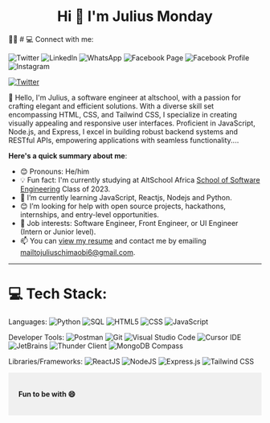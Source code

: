 <h1 align="center">Hi 👋 I'm Julius Monday</h1>👋🏾
# 💻 Connect with me:

![Twitter](https://img.shields.io/badge/twitter-%233776AB.svg?style=for-the-badge&logo=twitter&logoColor=white)
![LinkedIn](https://img.shields.io/badge/linkedin-%233776AB.svg?style=for-the-badge&logo=linkedin&logoColor=white)
![WhatsApp](https://img.shields.io/badge/whatsapp-%233776AB.svg?style=for-the-badge&logo=whatsapp&logoColor=white)
![Facebook Page](https://img.shields.io/badge/facebook-%233776AB.svg?style=for-the-badge&logo=facebook&logoColor=white)
![Facebook Profile](https://img.shields.io/badge/facebook-%233776AB.svg?style=for-the-badge&logo=facebook&logoColor=white)
![Instagram](https://img.shields.io/badge/instagram-%233776AB.svg?style=for-the-badge&logo=instagram&logoColor=white)

[![Twitter](https://img.shields.io/badge/twitter-%233776AB.svg?style=for-the-badge&logo=twitter&logoColor=white)](https://twitter.com/JuTeLabs)

👋 Hello, I'm Julius, a software engineer at altschool, with a passion for crafting elegant and efficient solutions. With a diverse skill set encompassing HTML, CSS, and Tailwind CSS, I specialize in creating visually appealing and responsive user interfaces. Proficient in JavaScript, Node.js, and Express, I excel in building robust backend systems and RESTful APIs, empowering applications with seamless functionality....

**Here's a quick summary about me**:

- 😊 Pronouns: He/him
- 💡 Fun fact: I'm currently studying at AltSchool Africa [School of Software Engineering](https://altschoolafrica.com/schools/engineering) Class of 2023.
- 🌱 I’m currently learning JavaScript, Reactjs, Nodejs and Python.
- 😊 I’m looking for help with open source projects, hackathons, internships, and entry-level opportunities.
- 💼 Job interests: Software Engineer, Front Engineer, or UI Engineer (Intern or Junior level).
- 📫 You can [view my resume](#) and contact me by emailing mailtojuliuschimaobi6@gmail.com.

---
# 💻 Tech Stack:
Languages: 
![Python](https://img.shields.io/badge/python-%233776AB.svg?style=for-the-badge&logo=python&logoColor=white)
![SQL](https://img.shields.io/badge/sql-%2307405e.svg?style=for-the-badge&logo=postgresql&logoColor=white) 
![HTML5](https://img.shields.io/badge/html5-%23E34F26.svg?style=for-the-badge&logo=html5&logoColor=white) 
![CSS](https://img.shields.io/badge/css-%231572B6.svg?style=for-the-badge&logo=css3&logoColor=white) 
![JavaScript](https://img.shields.io/badge/javascript-%23323330.svg?style=for-the-badge&logo=javascript&logoColor=%23F7DF1E)

Developer Tools: 
![Postman](https://img.shields.io/badge/Postman-FF6C37?style=for-the-badge&logo=postman&logoColor=white) 
![Git](https://img.shields.io/badge/git-%23F05033.svg?style=for-the-badge&logo=git&logoColor=white)
![Visual Studio Code](https://img.shields.io/badge/Visual%20Studio%20Code-%23007ACC.svg?style=for-the-badge&logo=visual-studio-code&logoColor=white)
![Cursor IDE](https://img.shields.io/badge/Cursor%20IDE-%23333333.svg?style=for-the-badge)
![JetBrains](https://img.shields.io/badge/JetBrains-%23000000.svg?style=for-the-badge&logo=jetbrains&logoColor=white)
![Thunder Client](https://img.shields.io/badge/Thunder%20Client-%23212121.svg?style=for-the-badge)
![MongoDB Compass](https://img.shields.io/badge/MongoDB%20Compass-%2347A248.svg?style=for-the-badge&logo=mongodb&logoColor=white)


Libraries/Frameworks: 
![ReactJS](https://img.shields.io/badge/react-%2320232a.svg?style=for-the-badge&logo=react&logoColor=%2361DAFB) 
![NodeJS](https://img.shields.io/badge/node.js-6DA55F?style=for-the-badge&logo=node.js&logoColor=white) 
![Express.js](https://img.shields.io/badge/Express.js-000000?style=for-the-badge&logo=express&logoColor=white)
![Tailwind CSS](https://img.shields.io/badge/Tailwind%20CSS-38B2AC?style=for-the-badge&logo=tailwind-css&logoColor=white)

<div style="background-color: #f0f0f0; padding: 20px;">
    <p style="font-weight: bold;">Fun to be with 😄</p>
</div>
